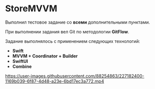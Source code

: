 # StoreMVVM

Выполнил тестовое задание со **всеми** дополнительными пунктами.

При выполнении задания вел Git по методологии **GitFlow**.

Задание выполнялось с применением следующих технологий:
- **Swift**
- **MVVM + Coordinator + Builder**
- **SwiftUI**
- **Combine**

https://user-images.githubusercontent.com/88254863/227182400-1169b039-6f87-4d48-a23e-6bd17ec3a772.mp4

